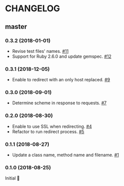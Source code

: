 # CHANGELOG

## master

### 0.3.2 (2018-01-01)
* Revise test files' names. [#11](https://github.com/akito19/rack-joint/pull/11)
* Support for Ruby 2.6.0 and update gemspec. [#12](https://github.com/akito19/rack-joint/pull/12)

### 0.3.1 (2018-12-05)
* Enable to redirect with an only host replaced. [#9](https://github.com/akito19/rack-joint/pull/9)

### 0.3.0 (2018-09-01)
* Determine scheme in response to requests. [#7](https://github.com/akito19/rack-joint/pull/7)

### 0.2.0 (2018-08-30)
* Enable to use SSL when redirecting. [#4](https://github.com/akito19/rack-joint/pull/4)
* Refactor to run redirect process. [#5](https://github.com/akito19/rack-joint/pull/5)

### 0.1.1 (2018-08-27)
* Update a class name, method name and filename. [#1](https://github.com/akito19/rack-joint/pull/1)

### 0.1.0 (2018-08-25)
Initial :muscle:
